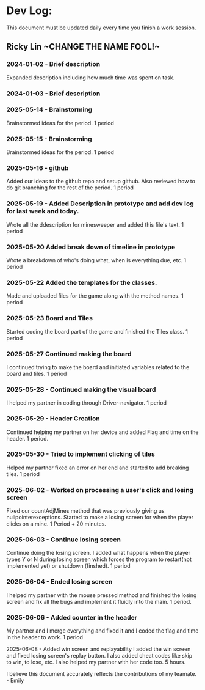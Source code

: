 # Dev Log:

This document must be updated daily every time you finish a work session.

## Ricky Lin ~CHANGE THE NAME FOOL!~

### 2024-01-02 - Brief description
Expanded description including how much time was spent on task.

### 2024-01-03 - Brief description


### 2025-05-14 - Brainstorming
Brainstormed ideas for the period. 1 period

### 2025-05-15 - Brainstorming
Brainstormed ideas for the period. 1 period 

### 2025-05-16 - github
Added our ideas to the github repo and setup github. Also reviewed how to do git branching for the rest of the period. 1 period

### 2025-05-19 - Added Description in prototype and add dev log for last week and today. 
Wrote all the ddescription for minesweeper and added this file's text. 1 period

### 2025-05-20 Added break down of timeline in prototype
Wrote a breakdown of who's doing what, when is everything due, etc. 1 period


### 2025-05-22 Added the templates for the classes. 
Made and uploaded files for the game along with the method names. 1 period

### 2025-05-23 Board and Tiles
Started coding the board part of the game and finished the Tiles class. 1 period 

### 2025-05-27  Continued making the board

I continued trying to make the board and initiated variables related to the board and tiles. 1 period
### 2025-05-28 - Continued making the visual board

I helped my partner in coding through Driver-navigator. 1 period

### 2025-05-29 - Header Creation
Continued helping my partner on her device and added Flag and time on the header. 1 period. 

### 2025-05-30 - Tried to implement clicking of tiles

Helped my partner fixed an error on her end and started to add breaking tiles. 1 period

### 2025-06-02 - Worked on processing a user's click and losing screen

Fixed our countAdjMines method that was previously giving us nullpointerexceptions. Started to make a losing screen for when the player clicks on a mine. 1 Period + 20 minutes. 

### 2025-06-03 - Continue losing screen

Continue doing the losing screen. I added what happens when the player types Y or N during losing screen which forces the program to restart(not implemented yet) or shutdown (finshed). 1 period

### 2025-06-04 - Ended losing screen 
I helped my partner with the mouse pressed method and finished the losing screen and fix all the bugs and implement it fluidly into the main. 1 period.

### 2025-06-06 - Added counter in the header
My partner and I merge everything and fixed it and I coded the flag and time in the header to work. 1 period 

2025-06-08 - Added win screen and replayability
I added the win screen and fixed losing screen's replay button. I also added cheat codes like skip to win, to lose, etc. I also helped my partner with her code too. 5 hours.

I believe this document accurately reflects the contributions of my teamate. - Emily
